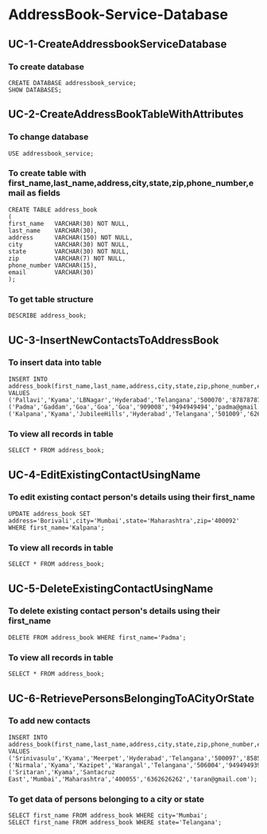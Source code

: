# AddressBook-Service-Database

## UC-1-CreateAddressbookServiceDatabase
### To create database
```
CREATE DATABASE addressbook_service;
SHOW DATABASES;
```

## UC-2-CreateAddressBookTableWithAttributes
### To change database
```
USE addressbook_service;
```

### To create table with first_name,last_name,address,city,state,zip,phone_number,email as fields
```
CREATE TABLE address_book
(
first_name   VARCHAR(30) NOT NULL,
last_name    VARCHAR(30),
address      VARCHAR(150) NOT NULL,
city         VARCHAR(30) NOT NULL,
state        VARCHAR(30) NOT NULL,
zip          VARCHAR(7) NOT NULL,
phone_number VARCHAR(15),
email        VARCHAR(30)
);
```

### To get table structure
```
DESCRIBE address_book;
```

## UC-3-InsertNewContactsToAddressBook
### To insert data into table
```
INSERT INTO address_book(first_name,last_name,address,city,state,zip,phone_number,email) VALUES
('Pallavi','Kyama','LBNagar','Hyderabad','Telangana','500070','8787878787','kyamap@gmail.com'),
('Padma','Gaddam','Goa','Goa','Goa','909008','9494949494','padma@gmail.com'),
('Kalpana','Kyama','JubileeHills','Hyderabad','Telangana','501009','6262626262','kalpana@gmail.com');
```

### To view all records in table
```
SELECT * FROM address_book;
```

## UC-4-EditExistingContactUsingName
### To edit existing contact person's details using their first_name
```
UPDATE address_book SET address='Borivali',city='Mumbai',state='Maharashtra',zip='400092' WHERE first_name='Kalpana';
```

### To view all records in table
```
SELECT * FROM address_book;
```

## UC-5-DeleteExistingContactUsingName
### To delete existing contact person's details using their first_name
```
DELETE FROM address_book WHERE first_name='Padma';
```

### To view all records in table
```
SELECT * FROM address_book;
```

## UC-6-RetrievePersonsBelongingToACityOrState
### To add new contacts
```
INSERT INTO address_book(first_name,last_name,address,city,state,zip,phone_number,email) VALUES
('Srinivasulu','Kyama','Meerpet','Hyderabad','Telangana','500097','8585858787','kyamasri@gmail.com'),
('Nirmala','Kyama','Kazipet','Warangal','Telangana','506004','9494949394','nirmala@gmail.com'),
('Sritaran','Kyama','Santacruz East','Mumbai','Maharashtra','400055','6362626262','taran@gmail.com');
```

### To get data of persons belonging to a city or state
```
SELECT first_name FROM address_book WHERE city='Mumbai';
SELECT first_name FROM address_book WHERE state='Telangana';
```